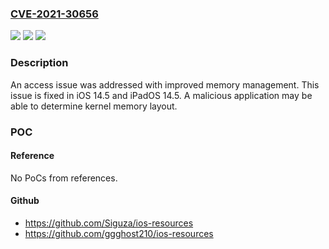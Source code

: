 ### [CVE-2021-30656](https://cve.mitre.org/cgi-bin/cvename.cgi?name=CVE-2021-30656)
![](https://img.shields.io/static/v1?label=Product&message=iOS%20and%20iPadOS&color=blue)
![](https://img.shields.io/static/v1?label=Version&message=%3C%2014.5%20&color=brighgreen)
![](https://img.shields.io/static/v1?label=Vulnerability&message=A%20malicious%20application%20may%20be%20able%20to%20determine%20kernel%20memory%20layout&color=brighgreen)

### Description

An access issue was addressed with improved memory management. This issue is fixed in iOS 14.5 and iPadOS 14.5. A malicious application may be able to determine kernel memory layout.

### POC

#### Reference
No PoCs from references.

#### Github
- https://github.com/Siguza/ios-resources
- https://github.com/ggghost210/ios-resources

